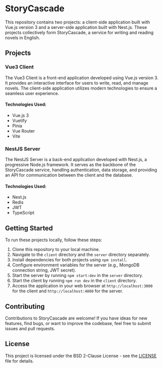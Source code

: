 # StoryCascade

This repository contains two projects: a client-side application built with Vue.js version 3 and a server-side application built with Nest.js. These projects collectively form StoryCascade, a service for writing and reading novels in English.

## Projects

### Vue3 Client

The Vue3 Client is a front-end application developed using Vue.js version 3. It provides an interactive interface for users to write, read, and manage novels. The client-side application utilizes modern technologies to ensure a seamless user experience.

#### Technologies Used:

- Vue.js 3
- Vuetify
- Pinia
- Vue Router
- Vite

### NestJS Server

The NestJS Server is a back-end application developed with Nest.js, a progressive Node.js framework. It serves as the backbone of the StoryCascade service, handling authentication, data storage, and providing an API for communication between the client and the database.

#### Technologies Used:

- Nest.js
- Redis
- JWT
- TypeScript

## Getting Started

To run these projects locally, follow these steps:

1. Clone this repository to your local machine.
2. Navigate to the `client` directory and the `server` directory separately.
3. Install dependencies for both projects using `npm install`.
4. Configure environment variables for the server (e.g., MongoDB connection string, JWT secret).
5. Start the server by running `npm start:dev` in the `server` directory.
6. Start the client by running `npm run dev` in the `client` directory.
7. Access the application in your web browser at `http://localhost:3000` for the client and `http://localhost:4000` for the server.

## Contributing

Contributions to StoryCascade are welcome! If you have ideas for new features, find bugs, or want to improve the codebase, feel free to submit issues and pull requests.

## License

This project is licensed under the BSD 2-Clause License - see the [LICENSE](LICENSE) file for details.
